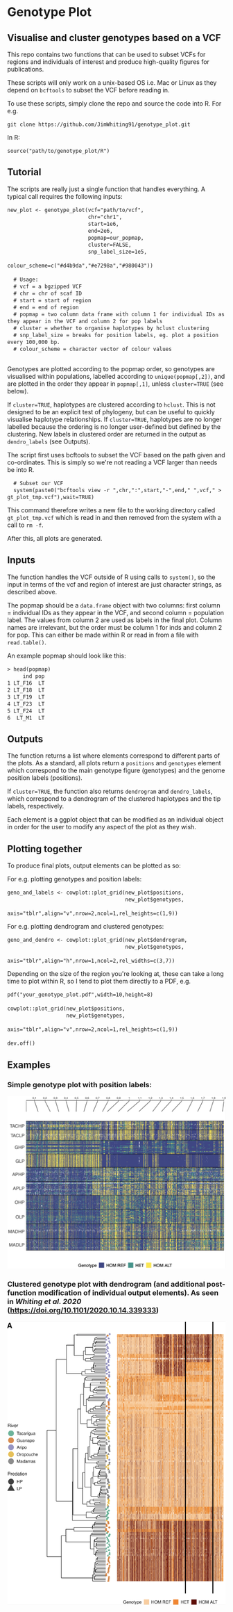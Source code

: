 # Genotype Plot
## Visualise and cluster genotypes based on a VCF
This repo contains two functions that can be used to subset VCFs for regions and individuals of interest and produce high-quality figures for publications.

These scripts will only work on a unix-based OS i.e. Mac or Linux as they depend on `bcftools` to subset the VCF before reading in.

To use these scripts, simply clone the repo and source the code into R. For e.g.
```
git clone https://github.com/JimWhiting91/genotype_plot.git
```
In R:
```
source("path/to/genotype_plot/R")
```

## Tutorial
The scripts are really just a single function that handles everything. A typical call requires the following inputs:
```
new_plot <- genotype_plot(vcf="path/to/vcf",
                          chr="chr1",
                          start=1e6,
                          end=2e6,
                          popmap=our_popmap,
                          cluster=FALSE,
                          snp_label_size=1e5,
                          colour_scheme=c("#d4b9da","#e7298a","#980043"))
            
  # Usage:
  # vcf = a bgzipped VCF 
  # chr = chr of scaf ID
  # start = start of region
  # end = end of region
  # popmap = two column data frame with column 1 for individual IDs as they appear in the VCF and column 2 for pop labels
  # cluster = whether to organise haplotypes by hclust clustering
  # snp_label_size = breaks for position labels, eg. plot a position every 100,000 bp.
  # colour_scheme = character vector of colour values
 
```
Genotypes are plotted according to the popmap order, so genotypes are visualised within populations, labelled according to `unique(popmap[,2])`, and are plotted in the order they appear in `popmap[,1]`, unless `cluster=TRUE` (see below).

If `cluster=TRUE`, haplotypes are clustered according to `hclust`. This is not designed to be an explicit test of phylogeny, but can be useful to quickly visualise haplotype relationships. If `cluster=TRUE`, haplotypes are no longer labelled because the ordering is no longer user-defined but defined by the clustering. New labels in clustered order are returned in the output as `dendro_labels` (see Outputs).

The script first uses bcftools to subset the VCF based on the path given and co-ordinates. This is simply so we're not reading a VCF larger than needs be into R.
```
  # Subset our VCF
  system(paste0("bcftools view -r ",chr,":",start,"-",end," ",vcf," > gt_plot_tmp.vcf"),wait=TRUE)
```
This command therefore writes a new file to the working directory called `gt_plot_tmp.vcf` which is read in and then removed from the system with a call to `rm -f`.

After this, all plots are generated.

## Inputs
The function handles the VCF outside of R using calls to `system()`, so the input in terms of the vcf and region of interest are just character strings, as described above.

The popmap should be a `data.frame` object with two columns: first column = individual IDs as they appear in the VCF, and second column = population label. The values from column 2 are used as labels in the final plot. Column names are irrelevant, but the order must be column 1 for inds and column 2 for pop. This can either be made within R or read in from a file with `read.table()`.

An example popmap should look like this:
```
> head(popmap)
     ind pop
1 LT_F16  LT
2 LT_F18  LT
3 LT_F19  LT
4 LT_F23  LT
5 LT_F24  LT
6  LT_M1  LT
```

## Outputs
The function returns a list where elements correspond to different parts of the plots. As a standard, all plots return a `positions` and `genotypes` element which correspond to the main genotype figure (genotypes) and the genome position labels (positions). 

If `cluster=TRUE`, the function also returns `dendrogram` and `dendro_labels`, which correspond to a dendrogram of the clustered haplotypes and the tip labels, respectively.

Each element is a ggplot object that can be modified as an individual object in order for the user to modify any aspect of the plot as they wish.

## Plotting together
To produce final plots, output elements can be plotted as so:

For e.g. plotting genotypes and position labels:
```
geno_and_labels <- cowplot::plot_grid(new_plot$positions,
                                      new_plot$genotypes,
                                      axis="tblr",align="v",nrow=2,ncol=1,rel_heights=c(1,9))
```

For e.g. plotting dendrogram and clustered genotypes:
```
geno_and_dendro <- cowplot::plot_grid(new_plot$dendrogram,
                                      new_plot$genotypes,
                                      axis="tblr",align="h",nrow=1,ncol=2,rel_widths=c(3,7))
```

Depending on the size of the region you're looking at, these can take a long time to plot within R, so I tend to plot them directly to a PDF, e.g.
```
pdf("your_genotype_plot.pdf",width=10,height=8)

cowplot::plot_grid(new_plot$positions,
                   new_plot$genotypes,
                   axis="tblr",align="v",nrow=2,ncol=1,rel_heights=c(1,9))

dev.off()
```

## Examples

### Simple genotype plot with position labels:
![example](./basic_genotype_example2.png)

### Clustered genotype plot with dendrogram (and additional post-function modification of individual output elements). As seen in *Whiting et al. 2020* (https://doi.org/10.1101/2020.10.14.339333)
![example_dendro](./genotype_plot_example.png)


